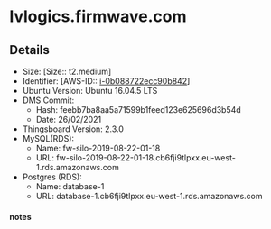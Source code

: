 # lvlogics.firmwave.com

## Details
- Size: [Size:: t2.medium]
- Identifier: [AWS-ID:: [i-0b088722ecc90b842](https://eu-west-1.console.aws.amazon.com/ec2/home?region=eu-west-1#InstanceDetails:instanceId=i-0b088722ecc90b842)]
- Ubuntu Version: Ubuntu 16.04.5 LTS
- DMS Commit:
	- Hash: feebb7ba8aa5a71599b1feed123e625696d3b54d
	- Date: 26/02/2021
- Thingsboard Version: 2.3.0
- MySQL(RDS):
	- Name: fw-silo-2019-08-22-01-18
	- URL: fw-silo-2019-08-22-01-18.cb6fji9tlpxx.eu-west-1.rds.amazonaws.com
- Postgres (RDS):
	- Name: database-1
	- URL: database-1.cb6fji9tlpxx.eu-west-1.rds.amazonaws.com
#### notes